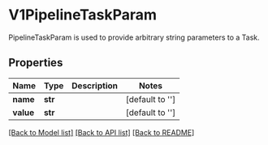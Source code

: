 # V1PipelineTaskParam

PipelineTaskParam is used to provide arbitrary string parameters to a Task.
## Properties
Name | Type | Description | Notes
------------ | ------------- | ------------- | -------------
**name** | **str** |  | [default to '']
**value** | **str** |  | [default to '']

[[Back to Model list]](../README.md#documentation-for-models) [[Back to API list]](../README.md#documentation-for-api-endpoints) [[Back to README]](../README.md)


